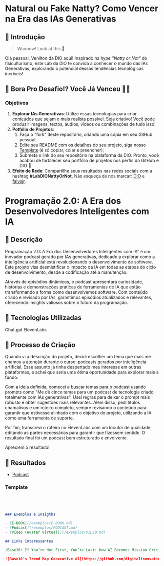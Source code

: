 # Natural ou Fake Natty? Como Vencer na Era das IAs Generativas

## 🚀 Introdução

> Woooow! Look at this 👀

Olá pessoal, Venilton da DIO aqui! Inspirado na hype _"Natty or Not"_ do fisiculturismo, este Lab da DIO te convida a conhecer o mundo das IAs Generativas, explorando o potencial dessas tendências tecnológicas incríveis!

## 🎯 Bora Pro Desafio!? Você Já Venceu 💪🤓

### Objetivos

1. **Explorar IAs Generativas**: Utilize essas tecnologias para criar conteúdos que sejam o mais realista possível. Seja criativo! Você pode produzir imagens, textos, áudios, vídeos ou combinações de tudo isso!
1. **Potfólio de Projetos**:
    1. Faça o "fork" deste repositório, criando uma cópia em seu GitHub pessoal;
    2. Edite seu README com os detalhes do seu projeto, siga nosso [Template](#template) (é só copiar, colar e preencher);
    3. Submeta o link do seu repositório na plataforma da DIO. Pronto, você acabou de fortalecer seu portfólio de projetos nos perfis do GitHub e DIO 🚀
1. **Efeito de Rede**: Compartilhe seus resultados nas redes sociais com a hashtag **#LabDIONattyOrNot**. Não esqueça de nos marcar: [DIO](https://www.linkedin.com/school/dio-makethechange) e [falvojr](https://www.linkedin.com/in/falvojr).

# Programação 2.0: A Era dos Desenvolvedores Inteligentes com IA

## 📒 Descrição
Programação 2.0: A Era dos Desenvolvedores Inteligentes com IA" é um inovador podcast gerado por IAs generativas, dedicado a explorar como a inteligência artificial está revolucionando o desenvolvimento de software. Este projeto visa desmistificar o impacto da IA em todas as etapas do ciclo de desenvolvimento, desde a codificação até a manutenção.

Através de episódios dinâmicos, o podcast apresentará curiosidade, histórias  e demonstrações práticas de ferramentas de IA que estão transformando a forma como desenvolvemos software. Com conteúdo criado e revisado por IAs, garantimos episódios atualizados e relevantes, oferecendo insights valiosos sobre o futuro da programação.

## 🤖 Tecnologias Utilizadas
Chat.gpt
ElevenLabs

## 🧐 Processo de Criação
Quando vi a descrição do projeto, decidi escolher um tema que mais me chamou a atenção durante o curso: podcasts gerados por inteligência artificial.
Esse assunto já tinha despertado meu interesse em outras plataformas, e achei que seria uma ótima oportunidade para explorar mais a fundo.

Com a ideia definida, comecei a buscar temas para o podcast usando prompts como "Me dê cinco temas para um podcast de tecnologia criado totalmente com IAs generativas". Usei regras para deixar o prompt mais robusto e obter sugestões mais relevantes. Além disso, pedi títulos chamativos e um roteiro completo, sempre revisando o conteúdo para garantir que estivesse alinhado com o objetivo do projeto, utilizando a IA como uma ferramenta de suporte.

Por fim, transcrevi o roteiro no ElevenLabs com um locutor de qualidade, editando as partes necessárias para garantir que fizessem sentido. O resultado final foi um podcast bem estruturado e envolvente.

Apreciem o resultado!

## 🚀 Resultados
- [Podcast](/exemplos/PODCAST.md)


### Template

```markdown




### Exemplos e Insigths

- [E-BOOK](/exemplos/E-BOOK.md)
- [Podcast](/exemplos/PODCAST.md)
- [Vídeo (Avatar Virtual)](/exemplos/VIDEO.md)

## Links Interessantes

[Base10: If You’re Not First, You’re Last: How AI Becomes Mission Critical](https://base10.vc/post/generative-ai-mission-critical/)

![Base10's Trend Map Generative AI](https://github.com/digitalinnovationone/lab-natty-or-not/assets/730492/f4df26e8-f8f7-4419-8252-c69d73ea930c)
